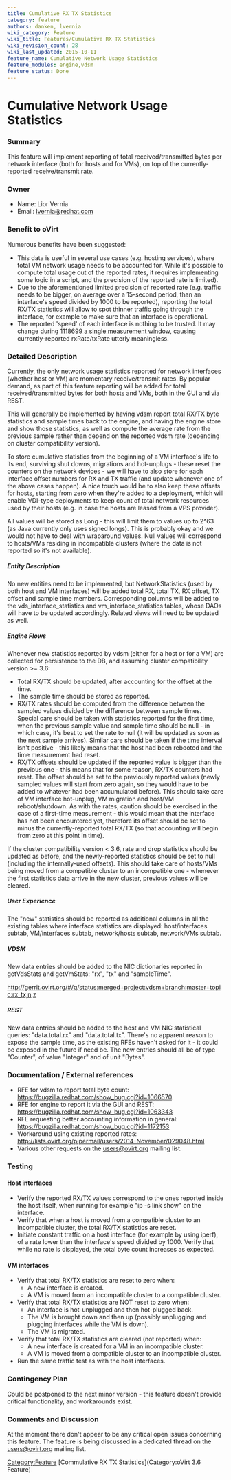 ```yaml
---
title: Cumulative RX TX Statistics
category: feature
authors: danken, lvernia
wiki_category: Feature
wiki_title: Features/Cumulative RX TX Statistics
wiki_revision_count: 28
wiki_last_updated: 2015-10-11
feature_name: Cumulative Network Usage Statistics
feature_modules: engine,vdsm
feature_status: Done
---
```


# Cumulative Network Usage Statistics

### Summary

This feature will implement reporting of total received/transmitted bytes per network interface (both for hosts and for VMs), on top of the currently-reported receive/transmit rate.

### Owner

*   Name: Lior Vernia
*   Email: lvernia@redhat.com

### Benefit to oVirt

Numerous benefits have been suggested:

*   This data is useful in several use cases (e.g. hosting services), where total VM network usage needs to be accounted for. While it's possible to compute total usage out of the reported rates, it requires implementing some logic in a script, and the precision of the reported rate is limited).
*   Due to the aforementioned limited precision of reported rate (e.g. traffic needs to be bigger, on average over a 15-second period, than an interface's speed divided by 1000 to be reported), reporting the total RX/TX statistics will allow to spot thinner traffic going through the interface, for example to make sure that an interface is operational.
*   The reported 'speed' of each interface is nothing to be trusted. It may change during [1118699 a single measurement window](https://bugzilla.redhat.com/show_bug.cgi?id=1118699), causing currently-reported rxRate/txRate utterly meaningless.

### Detailed Description

Currently, the only network usage statistics reported for network interfaces (whether host or VM) are momentary receive/transmit rates. By popular demand, as part of this feature reporting will be added for total received/transmitted bytes for both hosts and VMs, both in the GUI and via REST.

This will generally be implemented by having vdsm report total RX/TX byte statistics and sample times back to the engine, and having the engine store and show those statistics, as well as compute the average rate from the previous sample rather than depend on the reported vdsm rate (depending on cluster compatibility version).

To store cumulative statistics from the beginning of a VM interface's life to its end, surviving shut downs, migrations and hot-unplugs - these reset the counters on the network devices - we will have to also store for each interface offset numbers for RX and TX traffic (and update whenever one of the above cases happen). A nice touch would be to also keep these offsets for hosts, starting from zero when they're added to a deployment, which will enable VDI-type deployments to keep count of total network resources used by their hosts (e.g. in case the hosts are leased from a VPS provider).

All values will be stored as Long - this will limit them to values up to 2^63 (as Java currently only uses signed longs). This is probably okay and we would not have to deal with wraparound values. Null values will correspond to hosts/VMs residing in incompatible clusters (where the data is not reported so it's not available).

##### Entity Description

No new entities need to be implemented, but NetworkStatistics (used by both host and VM interfaces) will be added total RX, total TX, RX offset, TX offset and sample time members. Corresponding columns will be added to the vds_interface_statistics and vm_interface_statistics tables, whose DAOs will have to be updated accordingly. Related views will need to be updated as well.

##### Engine Flows

Whenever new statistics reported by vdsm (either for a host or for a VM) are collected for persistence to the DB, and assuming cluster compatibility version >= 3.6:

*   Total RX/TX should be updated, after accounting for the offset at the time.
*   The sample time should be stored as reported.
*   RX/TX rates should be computed from the difference between the sampled values divided by the difference between sample times. Special care should be taken with statistics reported for the first time, when the previous sample value and sample time should be null - in which case, it's best to set the rate to null (it will be updated as soon as the next sample arrives). Similar care should be taken if the time interval isn't positive - this likely means that the host had been rebooted and the time measurement had reset.
*   RX/TX offsets should be updated if the reported value is bigger than the previous one - this means that for some reason, RX/TX counters had reset. The offset should be set to the previously reported values (newly sampled values will start from zero again, so they would have to be added to whatever had been accumulated before). This should take care of VM interface hot-unplug, VM migration and host/VM reboot/shutdown. As with the rates, caution should be exercised in the case of a first-time measurement - this would mean that the interface has not been encountered yet, therefore its offset should be set to minus the currently-reported total RX/TX (so that accounting will begin from zero at this point in time).

If the cluster compatibility version < 3.6, rate and drop statistics should be updated as before, and the newly-reported statistics should be set to null (including the internally-used offsets). This should take care of hosts/VMs being moved from a compatible cluster to an incompatible one - whenever the first statistics data arrive in the new cluster, previous values will be cleared.

##### User Experience

The "new" statistics should be reported as additional columns in all the existing tables where interface statistics are displayed: host/interfaces subtab, VM/interfaces subtab, network/hosts subtab, network/VMs subtab.

##### VDSM

New data entries should be added to the NIC dictionaries reported in getVdsStats and getVmStats: "rx", "tx" and "sampleTime".

<http://gerrit.ovirt.org/#/q/status:merged+project:vdsm+branch:master+topic:rx_tx,n,z>

##### REST

New data entries should be added to the host and VM NIC statistical queries: "data.total.rx" and "data.total.tx". There's no apparent reason to expose the sample time, as the existing RFEs haven't asked for it - it could be exposed in the future if need be. The new entries should all be of type "Counter", of value "Integer" and of unit "Bytes".

### Documentation / External references

*   RFE for vdsm to report total byte count: <https://bugzilla.redhat.com/show_bug.cgi?id=1066570>.
*   RFE for engine to report it via the GUI and REST: <https://bugzilla.redhat.com/show_bug.cgi?id=1063343>
*   RFE requesting better accounting information in general: <https://bugzilla.redhat.com/show_bug.cgi?id=1172153>
*   Workaround using existing reported rates: <http://lists.ovirt.org/pipermail/users/2014-November/029048.html>
*   Various other requests on the users@ovirt.org mailing list.

### Testing

#### Host interfaces

*   Verify the reported RX/TX values correspond to the ones reported inside the host itself, when running for example "ip -s link show" on the interface.
*   Verify that when a host is moved from a compatible cluster to an incompatible cluster, the total RX/TX statistics are reset.
*   Initiate constant traffic on a host interface (for example by using iperf), of a rate lower than the interface's speed divided by 1000. Verify that while no rate is displayed, the total byte count increases as expected.

#### VM interfaces

*   Verify that total RX/TX statistics are reset to zero when:
    -   A new interface is created.
    -   A VM is moved from an incompatible cluster to a compatible cluster.
*   Verify that total RX/TX statistics are NOT reset to zero when:
    -   An interface is hot-unplugged and then hot-plugged back.
    -   The VM is brought down and then up (possibly unplugging and plugging interfaces while the VM is down).
    -   The VM is migrated.
*   Verify that total RX/TX statistics are cleared (not reported) when:
    -   A new interface is created for a VM in an incompatible cluster.
    -   A VM is moved from a compatible cluster to an incompatible cluster.
*   Run the same traffic test as with the host interfaces.

### Contingency Plan

Could be postponed to the next minor version - this feature doesn't provide critical functionality, and workarounds exist.

### Comments and Discussion

At the moment there don't appear to be any critical open issues concerning this feature. The feature is being discussed in a dedicated thread on the users@ovirt.org mailing list.

<Category:Feature> [Commulative RX TX Statistics](Category:oVirt 3.6 Feature)
